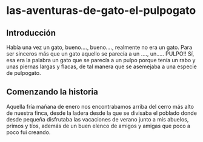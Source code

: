 # las-aventuras-de-gato-el-pulpogato

## Introducción
Había una vez un gato, bueno...., bueno...., realmente no era un gato. Para ser sinceros más
que un gato aquello se parecía a un ...., un..... PULPO!! Sí, esa era la palabra un gato que se 
parecía a un pulpo porque tenía un rabo y unas piernas largas y flacas, de tal manera que se 
asemejaba a una especie de pulpogato.

## Comenzando la historia
Aquella fría mañana de enero nos encontrabamos arriba del cerro más alto de nuestra finca, desde la ladera
desde la que se divisaba el poblado donde desde pequeña disfrutaba las vacaciones de verano junto a mis 
abuelos, primos y tíos, además de un buen elenco de amigos y amigas que poco a poco fui creando.
